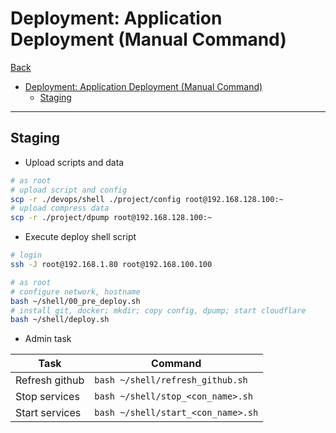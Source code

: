 # Deployment: Application Deployment (Manual Command)

[Back](../../../README.md)

- [Deployment: Application Deployment (Manual Command)](#deployment-application-deployment-manual-command)
  - [Staging](#staging)

---

## Staging

- Upload scripts and data

```sh
# as root
# upload script and config
scp -r ./devops/shell ./project/config root@192.168.128.100:~
# upload compress data
scp -r ./project/dpump root@192.168.128.100:~
```

- Execute deploy shell script

```sh
# login
ssh -J root@192.168.1.80 root@192.168.100.100

# as root
# configure network, hostname
bash ~/shell/00_pre_deploy.sh
# install git, docker; mkdir; copy config, dpump; start cloudflare
bash ~/shell/deploy.sh
```

- Admin task

| Task           | Command                            |
| -------------- | ---------------------------------- |
| Refresh github | `bash ~/shell/refresh_github.sh`   |
| Stop services  | `bash ~/shell/stop_<con_name>.sh`  |
| Start services | `bash ~/shell/start_<con_name>.sh` |
